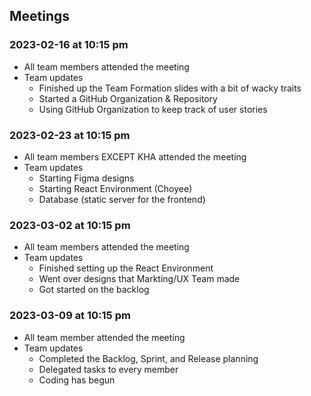 ## Meetings

### 2023-02-16 at 10:15 pm
- All team members attended the meeting
- Team updates
	- Finished up the Team Formation slides with a bit of wacky traits
	- Started a GitHub Organization & Repository
	- Using GitHub Organization to keep track of user stories

### 2023-02-23 at 10:15 pm
- All team members EXCEPT KHA attended the meeting
- Team updates
	- Starting Figma designs
	- Starting React Environment (Choyee)
	- Database (static server for the frontend)

### 2023-03-02 at 10:15 pm
- All team members attended the meeting
- Team updates
	- Finished setting up the React Environment
	- Went over designs that Markting/UX Team made
	- Got started on the backlog
	
### 2023-03-09 at 10:15 pm
- All team member attended the meeting
- Team updates
	- Completed the Backlog, Sprint, and Release planning
	- Delegated tasks to every member
	- Coding has begun
